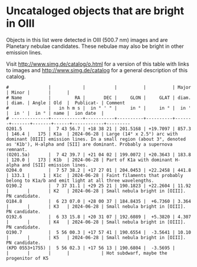 # Uncataloged objects that are bright in OIII

Objects in this list were detected in OIII (500.7 nm) images and are Planetary
nebulae candidates. These nebulae may also be bright in other emission lines.

Visit <http://www.simg.de/catalog/o.html> for a version of this table with links
to images and <http://www.simg.de/catalog> for a general description of this
catalog.

    #               |            |           |          |          | Major | Minor |       |      |
    # Name          |         RA |       DEC |     GLON |     GLAT | diam. | diam. | Angle | Old  |  Publicat- | Comment
    #               |   in h m s |  in ° ' " |     in ° |     in ° |  in ' |  in ' |  in ° | name |  ion date  |
    # --------------+------------+-----------+----------+----------+-------+-------+-------+------+------------+---------
    O201.5          |  7 43 56.7 | +18 38 21 | 201.5168 | +19.7097 | 857.3 | 146.4 |   175 | K1a  | 2024-06-28 | Large (14° x 2.5°) arc with dominant [OIII] emission lines. In a small region (about 3°, denoted as 'K1b'), H-alpha and [SII] are dominant. Probably a supernova remnant.
    (O201.5a)       |  7 42 39.7 | +21 04 02 | 199.0072 | +20.3643 | 183.8 | 120.0 |   173 | K1b  | 2024-06-28 | Part of K1a with dominant H-alpha and [SII] emission lines.
    O204.0          |  7 57 38.2 | +17 27 01 | 204.0453 | +22.2458 | 441.8 | 133.1 |     1 | K1c  | 2024-06-28 | Faint filaments that probably belong to K1a/b and emit light at all three wavelengths.
    O190.2          |  7 37 31.1 | +29 25 21 | 190.1823 | +22.2604 | 11.92 |       |       | K2   | 2024-06-28 | Small nebula bright in [OIII]. PN candidate.
    O184.8          |  6 23 07.0 | +28 00 37 | 184.8435 |  +6.7360 | 3.364 |       |       | K3   | 2024-06-28 | Small nebula bright in [OIII]. PN candidate.
    O192.6          |  6 33 15.8 | +20 31 07 | 192.6089 |  +5.3820 | 4.307 |       |       | K4   | 2024-06-28 | Small nebula bright in [OIII]. PN candidate.
    O190.7          |  5 56 00.3 | +17 57 41 | 190.6554 |  -3.5641 | 10.10 |       |       | K5   | 2024-06-28 | Small nebula bright in [OIII]. PN candidate.
    (KPD 0553+1755) |  5 56 02.3 | +17 56 13 | 190.6804 |  -3.5695 |       |       |       |      |            | Hot subdwarf, maybe the progenitor of K5
                                                                                                    
